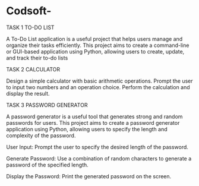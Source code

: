 # Codsoft-

TASK 1
TO-DO LIST

 A To-Do List application is a useful project that helps users manage and organize their tasks efficiently. This project aims to create a command-line or GUI-based 
 application using Python, allowing users to create, update, and track their to-do lists

 TASK 2
 CALCULATOR
 
 Design a simple calculator with basic arithmetic operations. Prompt the user to input two numbers and an operation choice. Perform the calculation and display the 
 result.

 TASK 3
 PASSWORD GENERATOR
 
  A password generator is a useful tool that generates strong and random passwords for users. This project aims to create a password generator application using 
  Python, allowing users to specify the length and complexity of the password.
 
  User Input: Prompt the user to specify the desired length of the password.
  
  Generate Password: Use a combination of random characters to generate a password of the specified length.
  
  Display the Password: Print the generated password on the screen.


